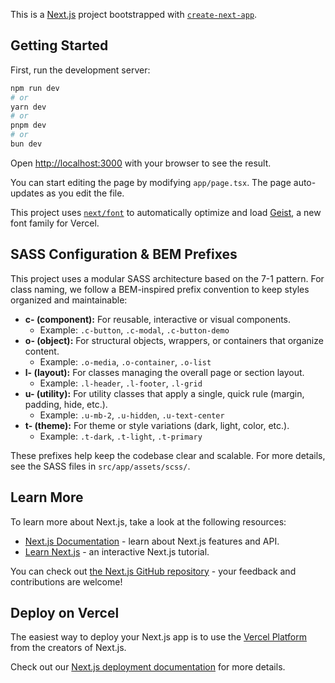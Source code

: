This is a [Next.js](https://nextjs.org) project bootstrapped with [`create-next-app`](https://nextjs.org/docs/app/api-reference/cli/create-next-app).

## Getting Started

First, run the development server:

```bash
npm run dev
# or
yarn dev
# or
pnpm dev
# or
bun dev
```

Open [http://localhost:3000](http://localhost:3000) with your browser to see the result.

You can start editing the page by modifying `app/page.tsx`. The page auto-updates as you edit the file.

This project uses [`next/font`](https://nextjs.org/docs/app/building-your-application/optimizing/fonts) to automatically optimize and load [Geist](https://vercel.com/font), a new font family for Vercel.

## SASS Configuration & BEM Prefixes

This project uses a modular SASS architecture based on the 7-1 pattern. For class naming, we follow a BEM-inspired prefix convention to keep styles organized and maintainable:

- **c- (component):** For reusable, interactive or visual components.
  - Example: `.c-button`, `.c-modal`, `.c-button-demo`
- **o- (object):** For structural objects, wrappers, or containers that organize content.
  - Example: `.o-media`, `.o-container`, `.o-list`
- **l- (layout):** For classes managing the overall page or section layout.
  - Example: `.l-header`, `.l-footer`, `.l-grid`
- **u- (utility):** For utility classes that apply a single, quick rule (margin, padding, hide, etc.).
  - Example: `.u-mb-2`, `.u-hidden`, `.u-text-center`
- **t- (theme):** For theme or style variations (dark, light, color, etc.).
  - Example: `.t-dark`, `.t-light`, `.t-primary`

These prefixes help keep the codebase clear and scalable. For more details, see the SASS files in `src/app/assets/scss/`.

## Learn More

To learn more about Next.js, take a look at the following resources:

- [Next.js Documentation](https://nextjs.org/docs) - learn about Next.js features and API.
- [Learn Next.js](https://nextjs.org/learn) - an interactive Next.js tutorial.

You can check out [the Next.js GitHub repository](https://github.com/vercel/next.js) - your feedback and contributions are welcome!

## Deploy on Vercel

The easiest way to deploy your Next.js app is to use the [Vercel Platform](https://vercel.com/new?utm_medium=default-template&filter=next.js&utm_source=create-next-app&utm_campaign=create-next-app-readme) from the creators of Next.js.

Check out our [Next.js deployment documentation](https://nextjs.org/docs/app/building-your-application/deploying) for more details.
